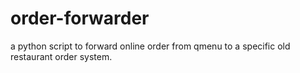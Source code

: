 # order-forwarder
a python script to forward online order from qmenu to a specific old restaurant order system.
